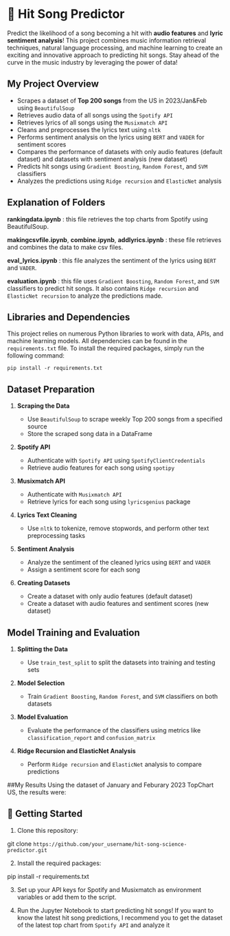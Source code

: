 # 🎵 Hit Song Predictor

Predict the likelihood of a song becoming a hit with **audio features** and **lyric sentiment analysis**! This project combines music information retrieval techniques, natural language processing, and machine learning to create an exciting and innovative approach to predicting hit songs. Stay ahead of the curve in the music industry by leveraging the power of data!

## My Project Overview

- Scrapes a dataset of **Top 200 songs** from the US in 2023/Jan&Feb using `BeautifulSoup`
- Retrieves audio data of all songs using the `Spotify API`
- Retrieves lyrics of all songs using the `Musixmatch API`
- Cleans and preprocesses the lyrics text using `nltk`
- Performs sentiment analysis on the lyrics using `BERT` and `VADER` for sentiment scores
- Compares the performance of datasets with only audio features (default dataset) and datasets with sentiment analysis (new dataset)
- Predicts hit songs using `Gradient Boosting`, `Random Forest`, and `SVM` classifiers
- Analyzes the predictions using `Ridge recursion` and `ElasticNet` analysis

## Explanation of Folders

**rankingdata.ipynb** : this file retrieves the top charts from Spotify using BeautifulSoup.

**makingcsvfile.ipynb**, **combine.ipynb**, **addlyrics.ipynb** : these file retrieves and combines the data to make csv files.

**eval_lyrics.ipynb** : this file analyzes the sentiment of the lyrics using `BERT` and `VADER`.

**evaluation.ipynb** : this file uses `Gradient Boosting`, `Random Forest`, and `SVM` classifiers to predict hit songs. It also contains `Ridge recursion` and `ElasticNet recursion` to analyze the predictions made.



## Libraries and Dependencies

This project relies on numerous Python libraries to work with data, APIs, and machine learning models. All dependencies can be found in the `requirements.txt` file. To install the required packages, simply run the following command:

`pip install -r requirements.txt`

## Dataset Preparation

1. **Scraping the Data**

   - Use `BeautifulSoup` to scrape weekly Top 200 songs from a specified source
   - Store the scraped song data in a DataFrame

2. **Spotify API**

   - Authenticate with `Spotify API` using `SpotifyClientCredentials`
   - Retrieve audio features for each song using `spotipy`

3. **Musixmatch API**

   - Authenticate with `Musixmatch API`
   - Retrieve lyrics for each song using `lyricsgenius` package

4. **Lyrics Text Cleaning**

   - Use `nltk` to tokenize, remove stopwords, and perform other text preprocessing tasks

5. **Sentiment Analysis**

   - Analyze the sentiment of the cleaned lyrics using `BERT` and `VADER`
   - Assign a sentiment score for each song

6. **Creating Datasets**

   - Create a dataset with only audio features (default dataset)
   - Create a dataset with audio features and sentiment scores (new dataset)

## Model Training and Evaluation

1. **Splitting the Data**

   - Use `train_test_split` to split the datasets into training and testing sets

2. **Model Selection**

   - Train `Gradient Boosting`, `Random Forest`, and `SVM` classifiers on both datasets

3. **Model Evaluation**

   - Evaluate the performance of the classifiers using metrics like `classification_report` and `confusion_matrix`

4. **Ridge Recursion and ElasticNet Analysis**

   - Perform `Ridge recursion` and `ElasticNet` analysis to compare predictions
   
##My Results
Using the dataset of January and Feburary 2023 TopChart US, the results were:



## 🚀 Getting Started

1. Clone this repository:

git clone `https://github.com/your_username/hit-song-science-predictor.git`


2. Install the required packages:

pip install -r requirements.txt


3. Set up your API keys for Spotify and Musixmatch as environment variables or add them to the script.

4. Run the Jupyter Notebook to start predicting hit songs! If you want to know the latest hit song predictions, I recommend you to get the dataset of the latest top chart from `Spotify API` and analyze it
